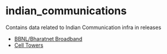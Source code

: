 # indian_communications

Contains data related to Indian Communication infra in releases
* [BBNL/Bharatnet Broadband](https://github.com/ramSeraph/indian_communications/releases/tag/bharatnet)
* [Cell Towers](https://github.com/ramSeraph/indian_communications/releases/tag/cell-towers)

